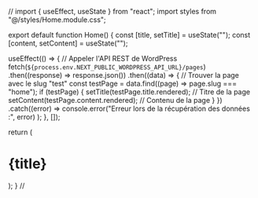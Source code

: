 //
import { useEffect, useState } from "react";
import styles from "@/styles/Home.module.css";

export default function Home() {
const [title, setTitle] = useState("");
const [content, setContent] = useState("");

useEffect(() => {
// Appeler l'API REST de WordPress
fetch(`${process.env.NEXT_PUBLIC_WORDPRESS_API_URL}/pages`)
.then((response) => response.json())
.then((data) => {
// Trouver la page avec le slug "test"
const testPage = data.find((page) => page.slug === "home");
if (testPage) {
setTitle(testPage.title.rendered); // Titre de la page
setContent(testPage.content.rendered); // Contenu de la page
}
})
.catch((error) =>
console.error("Erreur lors de la récupération des données :", error)
);
}, []);

return (

<div className={styles.Home}>
<h1 className={styles.h1}>{title}</h1>
<div
className={styles.content}
dangerouslySetInnerHTML={{ __html: content }}
/>
</div>
);
}
//
